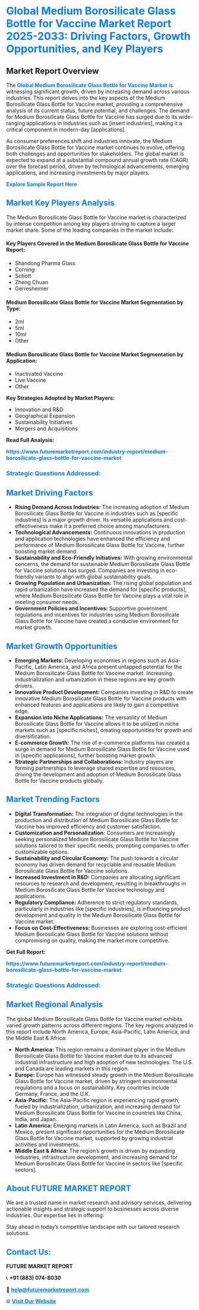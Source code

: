 <h1 style="color: #007BFF;">Global Medium Borosilicate Glass Bottle for Vaccine Market Report 2025-2033: Driving Factors, Growth Opportunities, and Key Players</h1>

<section id="overview">
<h2>Market Report Overview</h2>
<p>The <a href="https://www.futuremarketreport.com/industry-report/medium-borosilicate-glass-bottle-for-vaccine-market" style="color: #007BFF; text-decoration: none;"><strong>Global Medium Borosilicate Glass Bottle for Vaccine Market</strong></a> is witnessing significant growth, driven by increasing demand across various industries. This report delves into the key aspects of the Medium Borosilicate Glass Bottle for Vaccine market, providing a comprehensive analysis of its current status, future potential, and challenges. The demand for Medium Borosilicate Glass Bottle for Vaccine has surged due to its wide-ranging applications in industries such as [insert industries], making it a critical component in modern-day [applications].</p>
<p>As consumer preferences shift and industries innovate, the Medium Borosilicate Glass Bottle for Vaccine market continues to evolve, offering both challenges and opportunities for stakeholders. The global market is expected to expand at a substantial compound annual growth rate (CAGR) over the forecast period, driven by technological advancements, emerging applications, and increasing investments by major players.</p>
</section>

<section id="overview">
<p><a href="https://www.futuremarketreport.com/request-sample/reportId=33417" style="color: #007BFF; text-decoration: none;"><strong>Explore Sample Report Here</strong></a></p>
</section>

<section id="key-players">
<h2 style="color: #007BFF;">Market Key Players Analysis</h2>
<p>The Medium Borosilicate Glass Bottle for Vaccine market is characterized by intense competition among key players striving to capture a larger market share. Some of the leading companies in the market include:</p>
<h4>Key Players Covered in the Medium Borosilicate Glass Bottle for Vaccine Report:</h4>
<ul><li>Shandong Pharma Glass</li><li>Corning</li><li>Schott</li><li>Zheng Chuan</li><li>Gerresheimer</li></ul>
<h4>Medium Borosilicate Glass Bottle for Vaccine Market Segmentation by Type:</h4>
<ul><li>2ml</li><li>5ml</li><li>10ml</li><li>Other</li></ul>

<h4>Medium Borosilicate Glass Bottle for Vaccine Market Segmentation by Application:</h4>
<ul><li>Inactivated Vaccine</li><li>Live Vaccine</li><li>Other</li></ul>
<p><strong>Key Strategies Adopted by Market Players:</strong></p>
<ul>
<li>Innovation and R&D</li>
<li>Geographical Expansion</li>
<li>Sustainability Initiatives</li>
<li>Mergers and Acquisitions</li>
</ul>
</section>

<section>
<p><strong>Read Full Analysis: </strong></p><a href="https://www.futuremarketreport.com/industry-report/medium-borosilicate-glass-bottle-for-vaccine-market" style="color: #007BFF; text-decoration: none;"><strong>https://www.futuremarketreport.com/industry-report/medium-borosilicate-glass-bottle-for-vaccine-market</strong></a>
<h3 style="color: #007BFF;">Strategic Questions Addressed:</h3>
</section>

<section id="driving-factors">
<h2 style="color: #007BFF;">Market Driving Factors</h2>
<ul>
<li><strong>Rising Demand Across Industries:</strong> The increasing adoption of Medium Borosilicate Glass Bottle for Vaccine in industries such as [specific industries] is a major growth driver. Its versatile applications and cost-effectiveness make it a preferred choice among manufacturers.</li>
<li><strong>Technological Advancements:</strong> Continuous innovations in production and application technologies have enhanced the efficiency and performance of Medium Borosilicate Glass Bottle for Vaccine, further boosting market demand.</li>
<li><strong>Sustainability and Eco-Friendly Initiatives:</strong> With growing environmental concerns, the demand for sustainable Medium Borosilicate Glass Bottle for Vaccine solutions has surged. Companies are investing in eco-friendly variants to align with global sustainability goals.</li>
<li><strong>Growing Population and Urbanization:</strong> The rising global population and rapid urbanization have increased the demand for [specific products], where Medium Borosilicate Glass Bottle for Vaccine plays a vital role in meeting consumer needs.</li>
<li><strong>Government Policies and Incentives:</strong> Supportive government regulations and incentives for industries using Medium Borosilicate Glass Bottle for Vaccine have created a conducive environment for market growth.</li>
</ul>
</section>

<section id="growth-opportunities">
<h2 style="color: #007BFF;">Market Growth Opportunities</h2>
<ul>
<li><strong>Emerging Markets:</strong> Developing economies in regions such as Asia-Pacific, Latin America, and Africa present untapped potential for the Medium Borosilicate Glass Bottle for Vaccine market. Increasing industrialization and urbanization in these regions are key growth drivers.</li>
<li><strong>Innovative Product Development:</strong> Companies investing in R&D to create innovative Medium Borosilicate Glass Bottle for Vaccine products with enhanced features and applications are likely to gain a competitive edge.</li>
<li><strong>Expansion into Niche Applications:</strong> The versatility of Medium Borosilicate Glass Bottle for Vaccine allows it to be utilized in niche markets such as [specific niches], creating opportunities for growth and diversification.</li>
<li><strong>E-commerce Growth:</strong> The rise of e-commerce platforms has created a surge in demand for Medium Borosilicate Glass Bottle for Vaccine used in [specific applications], further boosting market growth.</li>
<li><strong>Strategic Partnerships and Collaborations:</strong> Industry players are forming partnerships to leverage shared expertise and resources, driving the development and adoption of Medium Borosilicate Glass Bottle for Vaccine products globally.</li>
</ul>
</section>

<section id="trending-factors">
<h2 style="color: #007BFF;">Market Trending Factors</h2>
<ul>
<li><strong>Digital Transformation:</strong> The integration of digital technologies in the production and distribution of Medium Borosilicate Glass Bottle for Vaccine has improved efficiency and customer satisfaction.</li>
<li><strong>Customization and Personalization:</strong> Consumers are increasingly seeking personalized Medium Borosilicate Glass Bottle for Vaccine solutions tailored to their specific needs, prompting companies to offer customizable options.</li>
<li><strong>Sustainability and Circular Economy:</strong> The push towards a circular economy has driven demand for recyclable and reusable Medium Borosilicate Glass Bottle for Vaccine solutions.</li>
<li><strong>Increased Investment in R&D:</strong> Companies are allocating significant resources to research and development, resulting in breakthroughs in Medium Borosilicate Glass Bottle for Vaccine technology and applications.</li>
<li><strong>Regulatory Compliance:</strong> Adherence to strict regulatory standards, particularly in industries like [specific industries], is influencing product development and quality in the Medium Borosilicate Glass Bottle for Vaccine market.</li>
<li><strong>Focus on Cost-Effectiveness:</strong> Businesses are exploring cost-efficient Medium Borosilicate Glass Bottle for Vaccine solutions without compromising on quality, making the market more competitive.</li>
</ul>
</section>

<section>
<p><strong>Get Full Report: </strong></p><a href="https://www.futuremarketreport.com/industry-report/medium-borosilicate-glass-bottle-for-vaccine-market" style="color: #007BFF; text-decoration: none;"><strong>https://www.futuremarketreport.com/industry-report/medium-borosilicate-glass-bottle-for-vaccine-market</strong></a>
<h3 style="color: #007BFF;">Strategic Questions Addressed:</h3>
</section>


<section id="regional-analysis">
<h2 style="color: #007BFF;">Market Regional Analysis</h2>
<p>The global Medium Borosilicate Glass Bottle for Vaccine market exhibits varied growth patterns across different regions. The key regions analyzed in this report include North America, Europe, Asia-Pacific, Latin America, and the Middle East & Africa:</p>
<ul>
<li><strong>North America:</strong> This region remains a dominant player in the Medium Borosilicate Glass Bottle for Vaccine market due to its advanced industrial infrastructure and high adoption of new technologies. The U.S. and Canada are leading markets in this region.</li>
<li><strong>Europe:</strong> Europe has witnessed steady growth in the Medium Borosilicate Glass Bottle for Vaccine market, driven by stringent environmental regulations and a focus on sustainability. Key countries include Germany, France, and the U.K.</li>
<li><strong>Asia-Pacific:</strong> The Asia-Pacific region is experiencing rapid growth, fueled by industrialization, urbanization, and increasing demand for Medium Borosilicate Glass Bottle for Vaccine in countries like China, India, and Japan.</li>
<li><strong>Latin America:</strong> Emerging markets in Latin America, such as Brazil and Mexico, present significant opportunities for the Medium Borosilicate Glass Bottle for Vaccine market, supported by growing industrial activities and investments.</li>
<li><strong>Middle East & Africa:</strong> The region’s growth is driven by expanding industries, infrastructure development, and increasing demand for Medium Borosilicate Glass Bottle for Vaccine in sectors like [specific sectors].</li>
</ul>
</section>

<footer>
<h2 style="color: #007BFF;">About FUTURE MARKET REPORT</h2>
<p>We are a trusted name in market research and advisory services, delivering actionable insights and strategic support to businesses across diverse industries. Our expertise lies in offering:</p>

<p>Stay ahead in today’s competitive landscape with our tailored research solutions.</p>

<h2 style="color: #007BFF;">Contact Us:</h2>
<p><strong>FUTURE MARKET REPORT</strong></p>
<p>📞 <strong>+91 (883) 074-8030</strong></p>
<p>📧 <strong><a href="mailto:help@futuremarketreport.com" style="color: #007BFF;">help@futuremarketreport.com</a></strong></p>
<p>🌐 <strong><a href="https://www.futuremarketreport.com/" style="color: #007BFF;">Visit Our Website</a></strong></p>
</footer>